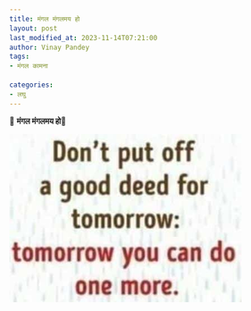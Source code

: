 ```yaml
---
title: मंगल मंगलमय हो
layout: post
last_modified_at: 2023-11-14T07:21:00
author: Vinay Pandey
tags:
- मंगल कामना

categories:
- लघु
---
```

🙏 **मंगल मंगलमय हो**🙏


![IMG-20231114-WA0000.jpg](/images/IMG-20231114-WA0000.jpg)

